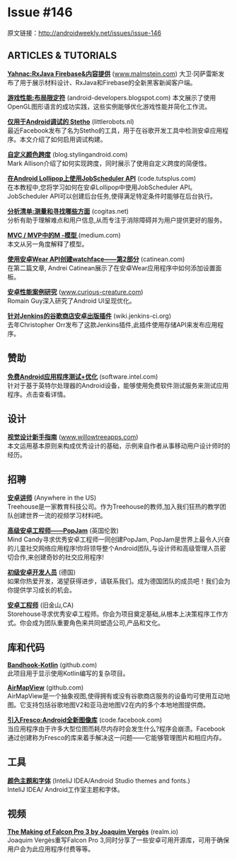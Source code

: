 # Issue #146

>
原文链接：<http://androidweekly.net/issues/issue-146>

## ARTICLES & TUTORIALS

**[Yahnac:RxJava Firebase&内容提供](http://www.malmstein.com/blog/2015/03/28/introducing-yahnac-where-rxjava-meets-content-providers/)** (www.malmstein.com) 
大卫·冈萨雷斯发布了用于展示材料设计、RxJava和Firebase的全新黑客新闻客户端。

**[游戏性能:布局限定符](http://android-developers.blogspot.com/2015/03/today-we-want-to-share-some-best.html)** (android-developers.blogspot.com) 
本文展示了使用OpenGL图形语言的成功实践，这些实例能够优化游戏性能并简化工作流。

**[仅用于Android调试的 Stetho](http://littlerobots.nl/blog/stetho-for-android-debug-builds-only/)** (littlerobots.nl)   
最近Facebook发布了名为Stetho的工具，用于在谷歌开发工具中检测安卓应用程序。本文介绍了如何启用调试构建。

**[自定义颜色跨度](https://blog.stylingandroid.com/custom-colour-spans/)** (blog.stylingandroid.com)   
Mark Allison介绍了如何实现跨度，同时展示了使用自定义跨度的简便性。
  
**[在Android Lollipop上使用JobScheduler API](http://code.tutsplus.com/tutorials/using-the-jobscheduler-api-on-android-lollipop--cms-23562)** (code.tutsplus.com)   
在本教程中,您将学习如何在安卓Lollipop中使用JobScheduler API。JobScheduler API可以创建后台任务,使得满足特定条件时能够在后台执行。

**[分析清单:测量和寻找哪些方面](http://cogitas.net/blog/2015/03/27/the-analytics-checklist-what-to-measure-and-look-for/)** (cogitas.net)   
分析有助于理解难点和用户信息,从而专注于消除障碍并为用户提供更好的服务。
 
**[MVC / MVP中的M -模型 ](https://medium.com/@artem_zin/m-model-from-mvc-mvp-in-android-flow-and-mortar-bd1e50c45395)** (medium.com)   
本文从另一角度解释了模型。
 
**[使用安卓Wear API创建watchface——第2部分](http://catinean.com/2015/03/28/creating-a-watch-face-with-android-wear-api-part-2/)** (catinean.com)   
在第二篇文章, Andrei Catinean展示了在安卓Wear应用程序中如何添加设置面板。
 
**[安卓性能案例研究](http://www.curious-creature.com/2015/03/25/android-performance-case-study-follow-up/)** (www.curious-creature.com)   
Romain Guy深入研究了Android UI呈现优化。
 
**[针对Jenkins的谷歌商店安卓出版插件](https://wiki.jenkins-ci.org/display/JENKINS/Google+Play+Android+Publisher+Plugin)** (wiki.jenkins-ci.org)   
去年Christopher Orr发布了这款Jenkins插件,此插件使用存储API来发布应用程序。


## 赞助

**[免费Android应用程序测试+优化](hhttps://software.intel.com/en-us/android/app-testing?utm_source=Android+Weekly&utm_medium=Banner+Ad&utm_campaign=Android+ASMO+Q2-15+Android+Weekly&utm_content=General+Developers+sponsored+post)** (software.intel.com)    
针对于基于英特尔处理器的Android设备，能够使用免费软件测试服务来测试应用程序。点击查看详情。

## 设计

**[视觉设计新手指南](http://www.willowtreeapps.com/blog/a-beginners-guide-to-great-visual-design-of-mobile-apps/)** (www.willowtreeapps.com)   
本文运用基本原则来构成优秀设计的基础，示例来自作者从事移动用户设计师时的经历。
  

## 招聘

**[安卓讲师](https://teamtreehouse.com/jobs/at-treehouse-ebed6e78-fc74-40f2-aad2-aee0fb682613)** (Anywhere in the US)   
Treehouse是一家教育科技公司。作为Treehouse的教师,加入我们狂热的教学团队创建世界一流的视频学习材料吧。

**[高级安卓工程师——PopJam](http://mindcandy.com/careers/open-roles?nl=1&jvi=obFI0fwi,Job&jvs=Android_Weekly)** (英国伦敦)       
Mind Candy寻求优秀安卓工程师一同创建PopJam, PopJam是世界上最令人兴奋的儿童社交网络应用程序!你将领导整个Android团队,与设计师和高级管理人员密切合作,来创建奇妙的社交应用程序!

**[初级安卓开发人员](http://www.appcom-interactive.de/karriere/)** (德国)       
如果你热爱开发，渴望获得进步，请联系我们。成为德国团队的成员吧！我们会为你提供学习成长的机会。

**[安卓工程师](https://www.storehouse.co/jobs/android-developer)** (旧金山,CA)       
Storehouse寻求优秀安卓工程师。你会为项目奠定基础,从根本上决策程序工作方式。你会成为团队重要角色来共同塑造公司,产品和文化。

## 库和代码

**[Bandhook-Kotlin](https://github.com/antoniolg/Bandhook-Kotlin)** (github.com)       
此项目用于显示使用Kotlin编写的复杂项目。

**[AirMapView](https://github.com/airbnb/AirMapView)** (github.com)       
AirMapView是一个抽象视图,使得拥有或没有谷歌商店服务的设备均可使用互动地图。它支持包括谷歌地图V2和亚马逊地图V2在内的多个本地地图提供商。

**[引入Fresco:Android全新图像库](https://code.facebook.com/posts/366199913563917/introducing-fresco-a-new-image-library-for-android/)** (code.facebook.com)       
当应用程序由于许多大型位图而耗尽内存时会发生什么?程序会崩溃。Facebook通过创建称为Fresco的库来着手解决这一问题——它能够管理图片和相应内存。

## 工具 

**[颜色主题和字体](http://www.ideacolorthemes.org/home/)** (InteliJ IDEA/Android Studio themes and fonts.)    
InteliJ IDEA/ Android工作室主题和字体。

## 视频 

**[The Making of Falcon Pro 3 by Joaquim Vergès](http://realm.io/news/joaquim-verges-making-falcon-pro-3/)** (realm.io)    
Joaquim Vergès重写Falcon Pro 3,同时分享了一些安卓可用开源库，可用于确保用户会为此应用程序付费等等。